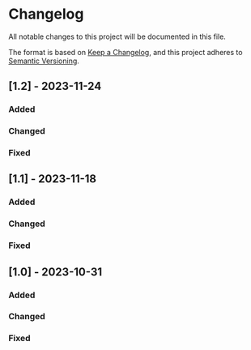 # Changelog

All notable changes to this project will be documented in this file.

The format is based on [Keep a Changelog](https://keepachangelog.com/en/1.0.0/),
and this project adheres to [Semantic Versioning](https://semver.org/spec/v2.0.0.html).


## [1.2] - 2023-11-24
### Added

### Changed

### Fixed


## [1.1] - 2023-11-18
### Added

### Changed

### Fixed


## [1.0] - 2023-10-31
### Added

### Changed

### Fixed